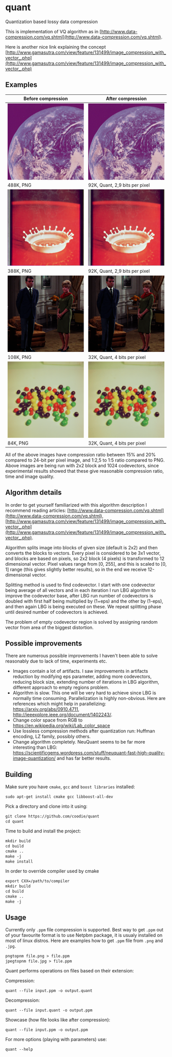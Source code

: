 # quant
Quantization based lossy data compression

This is implementation of VQ algorithm as in [http://www.data-compression.com/vq.shtml](http://www.data-compression.com/vq.shtml).

Here is another nice link explaining the concept [http://www.gamasutra.com/view/feature/131499/image_compression_with_vector_.php](http://www.gamasutra.com/view/feature/131499/image_compression_with_vector_.php)

## Examples

| Before compression                                                 | After compression                                                             |
|--------------------------------------------------------------------|-------------------------------------------------------------------------------|
| ![](https://github.com/coodie/quant/blob/master/images/images/earth.png)  | ![](https://github.com/coodie/quant/blob/master/images/compressed_images/earth.png)  |
| 488K, PNG | 92K, Quant, 2,9 bits per pixel   |
| ![](https://github.com/coodie/quant/blob/master/images/images/splash.png) | ![](https://github.com/coodie/quant/blob/master/images/compressed_images/splash.png) |
| 388K, PNG | 92K, Quant, 2,9 bits per pixel   |
| ![](https://github.com/coodie/quant/blob/master/images/images/couple.png) | ![](https://github.com/coodie/quant/blob/master/images/compressed_images/couple.png) |
| 108K, PNG | 32K, Quant, 4 bits per pixel   |
| ![](https://github.com/coodie/quant/blob/master/images/images/beans.png)  | ![](https://github.com/coodie/quant/blob/master/images/compressed_images/beans.png)  |
| 84K, PNG | 32K, Quant, 4 bits per pixel   |

All of the above images have compression ratio between 15% and 20% compared to 24-bit per pixel image, and 1:2,5 to 1:5 ratio compared to PNG. Above images are being run with 2x2 block and 1024 codevectors, since experimental results showed that these give reasonable compression ratio, time and image quality.

## Algorithm details

In order to get yourself familiarized with this algorithm description I recommend reading articles: [http://www.data-compression.com/vq.shtml](http://www.data-compression.com/vq.shtml), [http://www.gamasutra.com/view/feature/131499/image_compression_with_vector_.php](http://www.gamasutra.com/view/feature/131499/image_compression_with_vector_.php).

Algorithm splits image into blocks of given size (default is 2x2) and then converts the blocks to vectors. Every pixel is considered to be 3x1 vector, and blocks are based on pixels, so 2x2 block (4 pixels) is transformed to 12 dimensional vector. Pixel values range from [0, 255], and this is scaled to [0, 1] range (this gives slightly better results), so in the end we receive 12-dimensional vector. 

Splitting method is used to find codevector. I start with one codevector being average of all vectors and in each iteration I run LBG algorithm to improve the codevector base, after LBG run number of codevectors is doubled with first half being multiplied by (1+eps) and the other by (1-eps), and then again LBG is being executed on these. We repeat splitting phase until desired number of codevectors is achieved.

The problem of empty codevector region is solved by assigning random vector from area of the biggest distortion.

## Possible improvements

There are numerous possible improvements I haven't been able to solve reasonably due to lack of time, experiments etc.
- Images contain a lot of artifacts. I saw improvements in artifacts reduction by modifying eps parameter, adding more codevectors, reducing block size, extending number of iterations in LBG algorithm, different approach to empty regions problem.
- Algorithm is slow. This one will be very hard to achieve since LBG is normally time consuming. Parallelization is highly non-obvious. Here are references which might help in parallelizing: https://arxiv.org/abs/0910.4711, http://ieeexplore.ieee.org/document/1402243/.
- Change color space from RGB to https://en.wikipedia.org/wiki/Lab_color_space
- Use lossless compression methods after quantization run: Huffman encoding, LZ family, possibly others.
- Change algorithm completely. NeuQuant seems to be far more interesting than LBG: https://scientificgems.wordpress.com/stuff/neuquant-fast-high-quality-image-quantization/ and has far better results.

## Building
Make sure you have `cmake`, `gcc` and `boost libraries` installed:

```
sudo apt-get install cmake gcc libboost-all-dev
```

Pick a directory and clone into it using:
```
git clone https://github.com/coodie/quant
cd quant
```

Time to build and install the project:
```
mkdir build
cd build
cmake ..
make -j
make install
```

In order to override compiler used by cmake 

```
export CXX=/path/to/compiler
mkdir build
cd build
cmake ..
make -j
```

## Usage
Currently only `.ppm` file compression is supported. Best way to get `.ppm` out of your favourite format is to use Netpbm package, 
it is usualy installed on most of linux distros.
Here are examples how to get `.ppm` file from `.png` and `.jpg`.

```
pngtopnm file.png > file.ppm
jpegtopnm file.jpg > file.ppm
```

Quant performs operations on files based on their extension:

Compression:
```
quant --file input.ppm -o output.quant
```

Decompression:
```
quant --file input.quant -o output.ppm
```

Showcase (how file looks like after compression):
```
quant --file input.ppm -o output.ppm
```

For more options (playing with parameters) use:
```
quant --help
```
